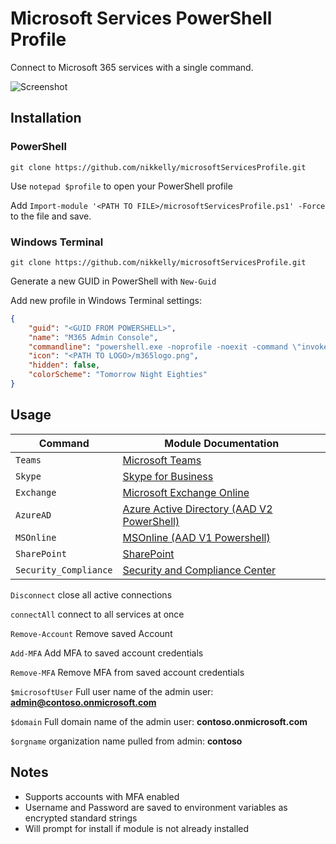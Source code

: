 # Microsoft Services PowerShell Profile

Connect to Microsoft 365 services with a single command.

![Screenshot](https://i.imgur.com/Oxkrnnc.jpg)

## Installation

### PowerShell

`git clone https://github.com/nikkelly/microsoftServicesProfile.git`

Use `notepad $profile` to open your PowerShell profile

Add `Import-module '<PATH TO FILE>/microsoftServicesProfile.ps1' -Force` to the file and save.

### Windows Terminal

`git clone https://github.com/nikkelly/microsoftServicesProfile.git`

Generate a new GUID in PowerShell with `New-Guid`

Add new profile in Windows Terminal settings:

```JSON
{
    "guid": "<GUID FROM POWERSHELL>",
    "name": "M365 Admin Console",
    "commandline": "powershell.exe -noprofile -noexit -command \"invoke-expression '. ''<PATH TO FILE>/microsoftServicesProfile.ps1''' \"",
    "icon": "<PATH TO LOGO>/m365logo.png",
    "hidden": false,
    "colorScheme": "Tomorrow Night Eighties"
}
```

## Usage

| Command               | Module Documentation                                                                                                                                               |
| --------------------- | ------------------------------------------------------------------------------------------------------------------------------------------------------------------ |
| `Teams`               | [Microsoft Teams](https://docs.microsoft.com/en-us/MicrosoftTeams/teams-powershell-overview)                                                                       |
| `Skype`               | [Skype for Business](https://docs.microsoft.com/en-us/microsoft-365/enterprise/manage-skype-for-business-online-with-microsoft-365-powershell?view=o365-worldwide) |
| `Exchange`            | [Microsoft Exchange Online](https://docs.microsoft.com/en-us/powershell/exchange/exchange-online-powershell?view=exchange-ps)                                      |
| `AzureAD`             | [Azure Active Directory (AAD V2 PowerShell)](https://docs.microsoft.com/en-us/powershell/module/azuread/?view=azureadps-2.0)                                       |
| `MSOnline`            | [MSOnline (AAD V1 Powershell)](https://docs.microsoft.com/en-us/powershell/azure/active-directory/overview?view=azureadps-1.0)                                     |
| `SharePoint`          | [SharePoint](https://docs.microsoft.com/en-us/powershell/sharepoint/sharepoint-online/introduction-sharepoint-online-management-shell?view=sharepoint-ps)          |
| `Security_Compliance` | [Security and Compliance Center](https://docs.microsoft.com/en-us/powershell/exchange/connect-to-scc-powershell?view=exchange-ps)                                  |


`Disconnect` close all active connections

`connectAll` connect to all services at once

`Remove-Account` Remove saved Account

`Add-MFA` Add MFA to saved account credentials

`Remove-MFA` Remove MFA from saved account credentials

`$microsoftUser` Full user name of the admin user: **admin@contoso.onmicrosoft.com**

`$domain` Full domain name of the admin user: **contoso.onmicrosoft.com**

`$orgname` organization name pulled from admin: **contoso**


## Notes

- Supports accounts with MFA enabled
- Username and Password are saved to environment variables as encrypted standard strings
- Will prompt for install if module is not already installed
  
